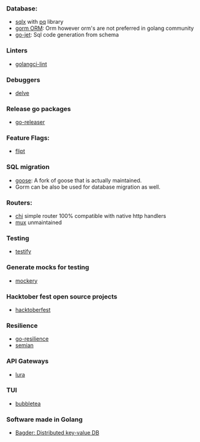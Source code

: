 ### Database:
- [sqlx](https://github.com/jmoiron/sqlx) with [pq](pqhttps://github.com/lib/pq) library
- [gorm ORM](https://github.com/go-gorm/gorm): Orm however orm's are not preferred in golang community
- [go-jet](https://github.com/go-jet/jet): Sql code generation from schema

### Linters
- [golangci-lint](https://github.com/golangci/golangci-lint)

### Debuggers
- [delve](https://github.com/go-delve/delve)

### Release go packages
- [go-releaser](https://github.com/goreleaser/goreleaser)

### Feature Flags:
- [flipt](https://github.com/flipt-io/flipt)

### SQL migration
- [goose](https://github.com/pressly/goose): A fork of goose that is actually maintained.
- Gorm can be also be used for database migration as well.

### Routers:
- [chi](https://github.com/go-chi/chi) simple router 100% compatible with native http handlers
- [mux](https://github.com/gorilla/mux) unmaintained

### Testing
- [testify](https://github.com/stretchr/testify)

### Generate mocks for testing
- [mockery](https://github.com/vektra/mockery)

### Hacktober fest open source projects
- [hacktoberfest](https://github.com/topics/hacktoberfest?l=go&o=desc&s=updated)

### Resilience
- [go-resilience](https://github.com/eapache/go-resiliency)
- [semian](https://github.com/Shopify/semian)

### API Gateways
- [lura](https://github.com/luraproject/lura)

### TUI
- [bubbletea](https://github.com/charmbracelet/bubbletea)

### Software made in Golang
* [Bagder: Distributed key-value DB](https://github.com/dgraph-io/badger)
